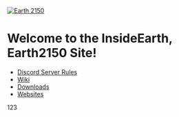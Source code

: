 [![Earth 2150](https://cdn.discordapp.com/attachments/679708723433963564/679711459504291850/0f17ea021a7be1d1af5ddbdadfddf99a70b1ebdf.png)](https://discord.gg/yxtzdUZ)

# Welcome to the InsideEarth, Earth2150 Site!

 - [Discord Server Rules](https://lnsideearth2150.github.io/Earth2150/Discord-Server-Rules.md)
 - [Wiki](https://lnsideearth2150.github.io/Earth2150/Wiki.md)
 - [Downloads](https://lnsideearth2150.github.io/Earth2150/Downloads.md)
 - [Websites](https://lnsideearth2150.github.io/Earth2150/Websites.md)


123
